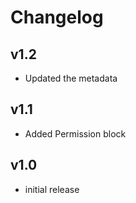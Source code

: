 # Changelog

## v1.2

- Updated the metadata

## v1.1

- Added Permission block

## v1.0

- initial release

